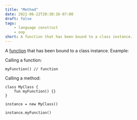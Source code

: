 ```yaml
---
title: "Method"
date: 2021-06-22T20:30:16-07:00
draft: false
tags:
    - language construct
    - oop
short: A function that has been bound to a class instance.
---
```


A [function](/glossary/function) that has been bound to a class instance. Example:

Calling a function:

```
myFunction() // function
```

Calling a method:

```
class MyClass {
    fun myFunction() {}
}

instance = new MyClass()

instance.myFunction()
```

